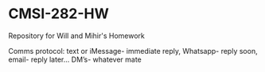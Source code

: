 # CMSI-282-HW
Repository for Will and Mihir's Homework

Comms protocol: text or iMessage- immediate reply, Whatsapp- reply soon, email- reply later... DM’s- whatever mate
